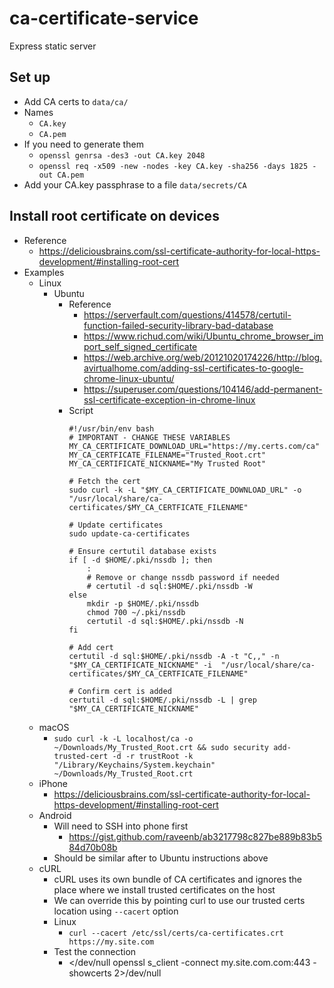 # ca-certificate-service

Express static server

## Set up

- Add CA certs to `data/ca/`
- Names
  - `CA.key`
  - `CA.pem`
- If you need to generate them
  - `openssl genrsa -des3 -out CA.key 2048`
  - `openssl req -x509 -new -nodes -key CA.key -sha256 -days 1825 -out CA.pem`
- Add your CA.key passphrase to a file `data/secrets/CA`

## Install root certificate on devices

- Reference
  - https://deliciousbrains.com/ssl-certificate-authority-for-local-https-development/#installing-root-cert
- Examples
  - Linux
    - Ubuntu
      - Reference
        - https://serverfault.com/questions/414578/certutil-function-failed-security-library-bad-database
        - https://www.richud.com/wiki/Ubuntu_chrome_browser_import_self_signed_certificate
        - https://web.archive.org/web/20121020174226/http://blog.avirtualhome.com/adding-ssl-certificates-to-google-chrome-linux-ubuntu/
        - https://superuser.com/questions/104146/add-permanent-ssl-certificate-exception-in-chrome-linux
      - Script
        ```
        #!/usr/bin/env bash
        # IMPORTANT - CHANGE THESE VARIABLES
        MY_CA_CERTIFICATE_DOWNLOAD_URL="https://my.certs.com/ca"
        MY_CA_CERTFICATE_FILENAME="Trusted_Root.crt"
        MY_CA_CERTIFICATE_NICKNAME="My Trusted Root"

        # Fetch the cert
        sudo curl -k -L "$MY_CA_CERTIFICATE_DOWNLOAD_URL" -o "/usr/local/share/ca-certificates/$MY_CA_CERTFICATE_FILENAME"

        # Update certificates
        sudo update-ca-certificates

        # Ensure certutil database exists
        if [ -d $HOME/.pki/nssdb ]; then
            :
            # Remove or change nssdb password if needed
            # certutil -d sql:$HOME/.pki/nssdb -W
        else
            mkdir -p $HOME/.pki/nssdb
            chmod 700 ~/.pki/nssdb
            certutil -d sql:$HOME/.pki/nssdb -N
        fi

        # Add cert
        certutil -d sql:$HOME/.pki/nssdb -A -t "C,," -n "$MY_CA_CERTIFICATE_NICKNAME" -i  "/usr/local/share/ca-certificates/$MY_CA_CERTFICATE_FILENAME"

        # Confirm cert is added
        certutil -d sql:$HOME/.pki/nssdb -L | grep "$MY_CA_CERTIFICATE_NICKNAME"

        ```
  - macOS
    - `sudo curl -k -L localhost/ca -o ~/Downloads/My_Trusted_Root.crt && sudo security add-trusted-cert -d -r trustRoot -k "/Library/Keychains/System.keychain" ~/Downloads/My_Trusted_Root.crt`
  - iPhone
    - https://deliciousbrains.com/ssl-certificate-authority-for-local-https-development/#installing-root-cert
  - Android
    - Will need to SSH into phone first
      - https://gist.github.com/raveenb/ab3217798c827be889b83b584d70b08b
    - Should be similar after to Ubuntu instructions above
  - cURL
    - cURL uses its own bundle of CA certificates and ignores the place where we install trusted certificates on the host
    - We can override this by pointing curl to use our trusted certs location using `--cacert` option
    - Linux
      - `curl --cacert /etc/ssl/certs/ca-certificates.crt https://my.site.com`
    - Test the connection
      - </dev/null openssl s_client -connect my.site.com.com:443 -showcerts 2>/dev/null
